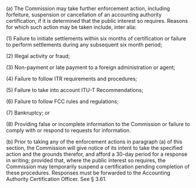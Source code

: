 (a) The Commission may take further enforcement action, including forfeiture, suspension or cancellation of an accounting authority certification, if it is determined that the public interest so requires. Reasons for which such action may be taken include, inter alia:

(1) Failure to initiate settlements within six months of certification or failure to perform settlements during any subsequent six month period;

(2) Illegal activity or fraud;

(3) Non-payment or late payment to a foreign administration or agent;

(4) Failure to follow ITR requirements and procedures;

(5) Failure to take into account ITU-T Recommendations;

(6) Failure to follow FCC rules and regulations;
              

(7) Bankruptcy; or

(8) Providing false or incomplete information to the Commission or failure to comply with or respond to requests for information.

(b) Prior to taking any of the enforcement actions in paragraph (a) of this section, the Commission will give notice of its intent to take the specified action and the grounds therefor, and afford a 30-day period for a response in writing; provided that, where the public interest so requires, the Commission may temporarily suspend a certification pending completion of these procedures. Responses must be forwarded to the Accounting Authority Certification Officer. See § 3.61.

